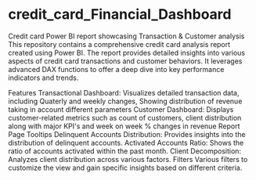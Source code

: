# credit_card_Financial_Dashboard

Credit card Power BI report showcasing Transaction & Customer analysis This repository contains a comprehensive credit card analysis report created using Power BI. The report provides detailed insights into various aspects of credit card transactions and customer behaviors. It leverages advanced DAX functions to offer a deep dive into key performance indicators and trends.

Features Transactional Dashboard: Visualizes detailed transaction data, including Quaterly and weekly changes, Showing distribution of revenue taking in account different parameters Customer Dashboard: Displays customer-related metrics such as count of customers, client distribution along with major KPI's and week on week % changes in revenue Report Page Tooltips Delinquent Accounts Distribution: Provides insights into the distribution of delinquent accounts. Activated Accounts Ratio: Shows the ratio of accounts activated within the past month. Client Decomposition: Analyzes client distribution across various factors. Filters Various filters to customize the view and gain specific insights based on different criteria.